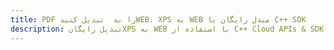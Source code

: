 ---title: PDF را به  تبدیل کنیدWEB، XPS به WEB مبدل رایگان یا C++ SDKdescription: تبدیل رایگانXPS به WEB با استفاده از C++ Cloud APIs & SDK همچنین اسناد PDF را در Cloud ایجاد، ویرایش و رندر کنید.---